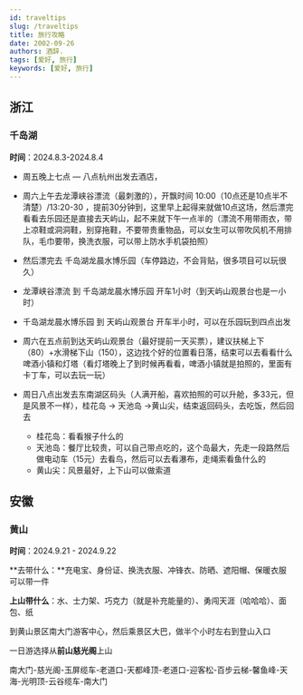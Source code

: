 ```yaml
---
id: traveltips
slug: /traveltips
title: 旅行攻略
date: 2002-09-26
authors: 酒辞.
tags: [爱好, 旅行]
keywords: [爱好, 旅行]
---
```






## 浙江

### 千岛湖

**时间**：2024.8.3-2024.8.4

- 周五晚上七点 — 八点杭州出发去酒店，

- 周六上午去龙潭峡谷漂流（最刺激的），开飘时间 10:00（10点还是10点半不清楚）/13:20-30 ，提前30分钟到，这里早上起得来就做10点这场，然后漂完看看去乐园还是直接去天屿山，起不来就下午一点半的（漂流不用带雨衣，带上凉鞋或洞洞鞋，别穿拖鞋，不要带贵重物品，可以女生可以带吹风机不用排队，毛巾要带，换洗衣服，可以带上防水手机袋拍照）

- 然后漂完去 千岛湖龙晨水博乐园（车停路边，不会背贴，很多项目可以玩很久）

- 龙潭峡谷漂流 到 千岛湖龙晨水博乐园 开车1小时（到天屿山观景台也是一小时）

- 千岛湖龙晨水博乐园 到 天屿山观景台 开车半小时，可以在乐园玩到四点出发

- 周六在五点前到达天屿山观景台（最好提前一天买票），建议扶梯上下（80）+水滑梯下山（150），这边找个好的位置看日落，结束可以去看看什么啤酒小镇和灯塔（看灯塔晚上了到时候再看看，啤酒小镇就是拍照的，里面有卡丁车，可以去玩一玩）

- 周日八点出发去东南湖区码头（人满开船，喜欢拍照的可以升舱，多33元，但是风景不一样），桂花岛 -> 天池岛 ->黄山尖，结束返回码头，去吃饭，然后回去
  - 桂花岛：看看猴子什么的
  - 天池岛：餐厅比较贵，可以自己带点吃的，这个岛最大，先走一段路然后做电动车（15元）去看鸟，然后可以去看瀑布，走绳索看鱼什么的
  - 黄山尖：风景最好，上下山可以做索道





## 安徽

### 黄山

**时间**：2024.9.21 - 2024.9.22

**去带什么：**充电宝、身份证、换洗衣服、冲锋衣、防晒、遮阳帽、保暖衣服可以带一件

**上山带什么**：水、士力架、巧克力（就是补充能量的）、勇闯天涯（哈哈哈）、面包、纸

到黄山景区南大门游客中心，然后乘景区大巴，做半个小时左右到登山入口

一日游选择从**前山慈光阁**上山

南大门-慈光阁-玉屏缆车-老道口-天都峰顶-老道口-迎客松-百步云梯-馨鱼峰-天海-光明顶-云谷缆车-南大门















